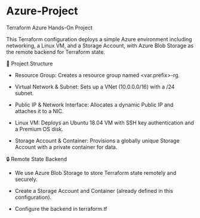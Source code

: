 # Azure-Project
Terraform Azure Hands-On Project

This Terraform configuration deploys a simple Azure environment including networking, a Linux VM, and a Storage Account, with Azure Blob Storage as the remote backend for Terraform state.

🚀 Project Structure

- Resource Group: Creates a resource group named <var.prefix>-rg.

- Virtual Network & Subnet: Sets up a VNet (10.0.0.0/16) with a /24 subnet.

- Public IP & Network Interface: Allocates a dynamic Public IP and attaches it to a NIC.

- Linux VM: Deploys an Ubuntu 18.04 VM with SSH key authentication and a Premium OS disk.

- Storage Account & Container: Provisions a globally unique Storage Account with a private container for data.

🔒 Remote State Backend

- We use Azure Blob Storage to store Terraform state remotely and securely.

- Create a Storage Account and Container (already defined in this configuration).

- Configure the backend in terraform.tf 
